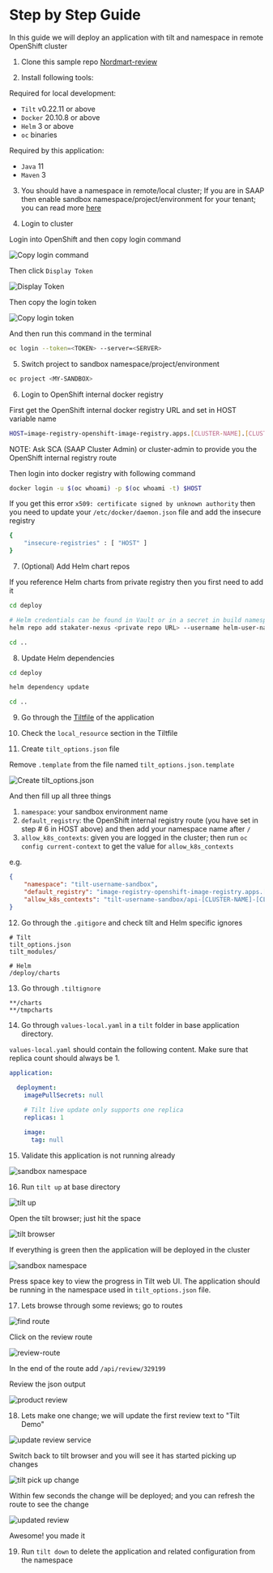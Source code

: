 # Step by Step Guide

In this guide we will deploy an application with tilt and namespace in remote OpenShift cluster

1) Clone this sample repo [Nordmart-review](https://github.com/stakater-lab/stakater-nordmart-review)

2) Install following tools:

Required for local development:

- `Tilt` v0.22.11 or above
- `Docker` 20.10.8 or above
- `Helm` 3 or above
- `oc` binaries

Required by this application:

- `Java` 11
- `Maven` 3

3) You should have a namespace in remote/local cluster; If you are in SAAP then enable sandbox namespace/project/environment for your tenant; you can read more [here](https://docs.cloud.stakater.com/content/sre/tenant-operator/customresources.html#_1-tenant)

4) Login to cluster

Login into OpenShift and then copy login command

![Copy login command](./images/copy-login-command.png)

Then click `Display Token`

![Display Token](./images/display-token.png)

Then copy the login token

![Copy login token](./images/copy-login-token.png)

And then run this command in the terminal

```bash
oc login --token=<TOKEN> --server=<SERVER>
```

5) Switch project to sandbox namespace/project/environment

```bash
oc project <MY-SANDBOX>
```

6) Login to OpenShift internal docker registry

First get the OpenShift internal docker registry URL and set in HOST variable name

```bash
HOST=image-registry-openshift-image-registry.apps.[CLUSTER-NAME].[CLUSTER-ID].kubeapp.cloud
```
NOTE: Ask SCA (SAAP Cluster Admin) or cluster-admin to provide you the OpenShift internal registry route

Then login into docker registry with following command

```bash
docker login -u $(oc whoami) -p $(oc whoami -t) $HOST
```

If you get this error `x509: certificate signed by unknown authority` then you need to update your `/etc/docker/daemon.json` file and add the insecure registry

```bash
{
    "insecure-registries" : [ "HOST" ]
}
```

7) (Optional) Add Helm chart repos

If you reference Helm charts from private registry then you first need to add it

```bash
cd deploy

# Helm credentials can be found in Vault or in a secret in build namespace
helm repo add stakater-nexus <private repo URL> --username helm-user-name --password ********; 

cd ..
```

8) Update Helm dependencies

```bash
cd deploy

helm dependency update

cd ..
```

9) Go through the [Tiltfile](https://github.com/stakater-lab/stakater-nordmart-review/blob/main/Tiltfile) of the application 

10) Check the `local_resource` section in the Tiltfile
 
11) Create `tilt_options.json` file

Remove `.template` from the file named `tilt_options.json.template`

![Create tilt_options.json](./images/tilt-options-json.png)

And then fill up all three things

1. `namespace`: your sandbox environment name
2. `default_registry`: the OpenShift internal registry route (you have set in step # 6 in HOST above) and then add your namespace name after `/`
3. `allow_k8s_contexts`: given you are logged in the cluster; then run `oc config current-context` to get the value for `allow_k8s_contexts`

e.g.

```json
{
    "namespace": "tilt-username-sandbox",
    "default_registry": "image-registry-openshift-image-registry.apps.[CLUSTER-NAME].[CLUSTER-ID].kubeapp.cloud/tilt-username-sandbox",
    "allow_k8s_contexts": "tilt-username-sandbox/api-[CLUSTER-NAME]-[CLUSTER-ID]-kubeapp-cloud:6443/user@email.com"
}
```

12) Go through the `.gitigore` and check tilt and Helm specific ignores

```
# Tilt
tilt_options.json
tilt_modules/

# Helm
/deploy/charts
```

13) Go through `.tiltignore`

```
**/charts
**/tmpcharts
```

14) Go through `values-local.yaml` in a `tilt` folder in base application directory. 

`values-local.yaml` should contain the following content. Make sure that replica count should always be 1.

```yaml
application:
    
  deployment:
    imagePullSecrets: null

    # Tilt live update only supports one replica
    replicas: 1

    image:
      tag: null
```

15) Validate this application is not running already

![sandbox namespace](./images/sandbox-env-b4-tilt-up.png)

16) Run `tilt up` at base directory 

![tilt up](./images/tilt-up.png)

Open the tilt browser; just hit the space

![tilt browser](./images/tilt-browser.png)

If everything is green then the application will be deployed in the cluster

![sandbox namespace](./images/sandbox-env-after-tilt-up.png)

Press space key to view the progress in Tilt web UI. The application should be running in the namespace used in `tilt_options.json` file.

17) Lets browse through some reviews; go to routes

![find route](./images/find-route.png)

Click on the review route

![review-route](./images/review-route.png)

In the end of the route add `/api/review/329199`

Review the json output

![product review](./images/product-review-json-b4-change.png)

18) Lets make one change; we will update the first review text to "Tilt Demo"

![update review service](./images/review-service-to-update.png)

Switch back to tilt browser and you will see it has started picking up changes

![tilt pick up change](./images/tilt-picking-up-change.png)

Within few seconds the change will be deployed; and you can refresh the route to see the change

![updated review](./images/product-review-json-after-change.png)

Awesome! you made it

19) Run `tilt down` to delete the application and related configuration from the namespace

